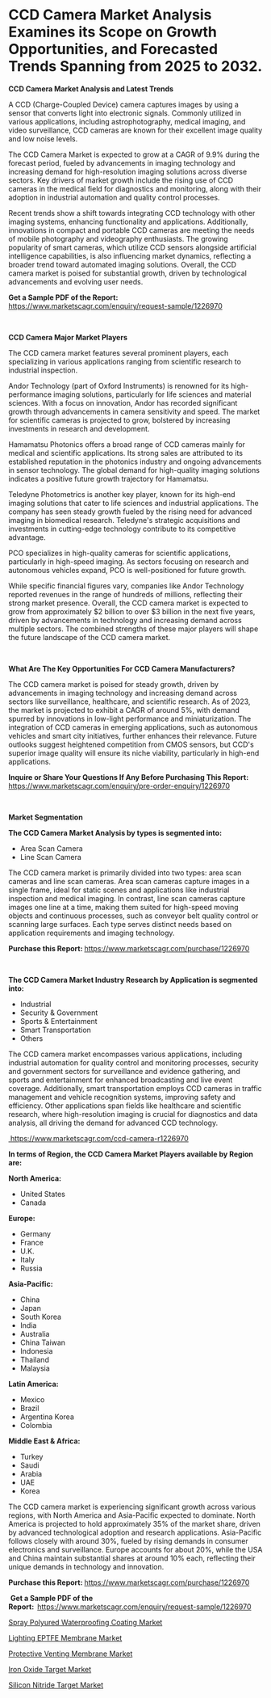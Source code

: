 <p><h1>CCD Camera Market Analysis Examines its Scope on Growth Opportunities, and Forecasted Trends Spanning from 2025 to 2032.</h1></p><p><strong>CCD Camera Market Analysis and Latest Trends</strong></p>
<p><p>A CCD (Charge-Coupled Device) camera captures images by using a sensor that converts light into electronic signals. Commonly utilized in various applications, including astrophotography, medical imaging, and video surveillance, CCD cameras are known for their excellent image quality and low noise levels. </p><p>The CCD Camera Market is expected to grow at a CAGR of 9.9% during the forecast period, fueled by advancements in imaging technology and increasing demand for high-resolution imaging solutions across diverse sectors. Key drivers of market growth include the rising use of CCD cameras in the medical field for diagnostics and monitoring, along with their adoption in industrial automation and quality control processes. </p><p>Recent trends show a shift towards integrating CCD technology with other imaging systems, enhancing functionality and applications. Additionally, innovations in compact and portable CCD cameras are meeting the needs of mobile photography and videography enthusiasts. The growing popularity of smart cameras, which utilize CCD sensors alongside artificial intelligence capabilities, is also influencing market dynamics, reflecting a broader trend toward automated imaging solutions. Overall, the CCD camera market is poised for substantial growth, driven by technological advancements and evolving user needs.</p></p>
<p><strong>Get a Sample PDF of the Report:&nbsp;</strong> <a href="https://www.marketscagr.com/enquiry/request-sample/1226970?utm_campaign=1869&utm_medium=2&utm_source=Github&utm_content=ia&utm_term=28022025&utm_id=ccd-camera">https://www.marketscagr.com/enquiry/request-sample/1226970</a></p>
<p>&nbsp;</p>
<p><strong>CCD Camera Major Market Players</strong></p>
<p><p>The CCD camera market features several prominent players, each specializing in various applications ranging from scientific research to industrial inspection. </p><p>Andor Technology (part of Oxford Instruments) is renowned for its high-performance imaging solutions, particularly for life sciences and material sciences. With a focus on innovation, Andor has recorded significant growth through advancements in camera sensitivity and speed. The market for scientific cameras is projected to grow, bolstered by increasing investments in research and development.</p><p>Hamamatsu Photonics offers a broad range of CCD cameras mainly for medical and scientific applications. Its strong sales are attributed to its established reputation in the photonics industry and ongoing advancements in sensor technology. The global demand for high-quality imaging solutions indicates a positive future growth trajectory for Hamamatsu.</p><p>Teledyne Photometrics is another key player, known for its high-end imaging solutions that cater to life sciences and industrial applications. The company has seen steady growth fueled by the rising need for advanced imaging in biomedical research. Teledyne's strategic acquisitions and investments in cutting-edge technology contribute to its competitive advantage.</p><p>PCO specializes in high-quality cameras for scientific applications, particularly in high-speed imaging. As sectors focusing on research and autonomous vehicles expand, PCO is well-positioned for future growth.</p><p>While specific financial figures vary, companies like Andor Technology reported revenues in the range of hundreds of millions, reflecting their strong market presence. Overall, the CCD camera market is expected to grow from approximately $2 billion to over $3 billion in the next five years, driven by advancements in technology and increasing demand across multiple sectors. The combined strengths of these major players will shape the future landscape of the CCD camera market.</p></p>
<p>&nbsp;</p>
<p><strong>What Are The Key Opportunities For CCD Camera Manufacturers?</strong></p>
<p><p>The CCD camera market is poised for steady growth, driven by advancements in imaging technology and increasing demand across sectors like surveillance, healthcare, and scientific research. As of 2023, the market is projected to exhibit a CAGR of around 5%, with demand spurred by innovations in low-light performance and miniaturization. The integration of CCD cameras in emerging applications, such as autonomous vehicles and smart city initiatives, further enhances their relevance. Future outlooks suggest heightened competition from CMOS sensors, but CCD's superior image quality will ensure its niche viability, particularly in high-end applications.</p></p>
<p><strong>Inquire or Share Your Questions If Any Before Purchasing This Report:</strong> <a href="https://www.marketscagr.com/enquiry/pre-order-enquiry/1226970?utm_campaign=1869&utm_medium=2&utm_source=Github&utm_content=ia&utm_term=28022025&utm_id=ccd-camera">https://www.marketscagr.com/enquiry/pre-order-enquiry/1226970</a></p>
<p>&nbsp;</p>
<p><strong>Market Segmentation</strong></p>
<p><strong>The CCD Camera Market Analysis by types is segmented into:</strong></p>
<p><ul><li>Area Scan Camera</li><li>Line Scan Camera</li></ul></p>
<p><p>The CCD camera market is primarily divided into two types: area scan cameras and line scan cameras. Area scan cameras capture images in a single frame, ideal for static scenes and applications like industrial inspection and medical imaging. In contrast, line scan cameras capture images one line at a time, making them suited for high-speed moving objects and continuous processes, such as conveyor belt quality control or scanning large surfaces. Each type serves distinct needs based on application requirements and imaging technology.</p></p>
<p><strong>Purchase this Report:&nbsp;</strong><a href="https://www.marketscagr.com/purchase/1226970?utm_campaign=1869&utm_medium=2&utm_source=Github&utm_content=ia&utm_term=28022025&utm_id=ccd-camera">https://www.marketscagr.com/purchase/1226970</a></p>
<p>&nbsp;</p>
<p><strong>The CCD Camera Market Industry Research by Application is segmented into:</strong></p>
<p><ul><li>Industrial</li><li>Security & Government</li><li>Sports & Entertainment</li><li>Smart Transportation</li><li>Others</li></ul></p>
<p><p>The CCD camera market encompasses various applications, including industrial automation for quality control and monitoring processes, security and government sectors for surveillance and evidence gathering, and sports and entertainment for enhanced broadcasting and live event coverage. Additionally, smart transportation employs CCD cameras in traffic management and vehicle recognition systems, improving safety and efficiency. Other applications span fields like healthcare and scientific research, where high-resolution imaging is crucial for diagnostics and data analysis, all driving the demand for advanced CCD technology.</p></p>
<p><a href="https://www.marketscagr.com/ccd-camera-r1226970?utm_campaign=1869&utm_medium=2&utm_source=Github&utm_content=ia&utm_term=28022025&utm_id=ccd-camera">&nbsp;https://www.marketscagr.com/ccd-camera-r1226970</a></p>
<p><strong>In terms of Region, the CCD Camera Market Players available by Region are:</strong></p>
<p>
    <p> <strong> North America: </strong>
        <ul>
            <li>United States</li>
            <li>Canada</li>
        </ul>
        </p> 
    <p> <strong> Europe: </strong>
        <ul>
            <li>Germany</li>
            <li>France</li>
            <li>U.K.</li>
            <li>Italy</li>
            <li>Russia</li>
        </ul>
        </p> 
    <p> <strong> Asia-Pacific: </strong>
        <ul>
            <li>China</li>
            <li>Japan</li>
            <li>South Korea</li>
            <li>India</li>
            <li>Australia</li>
            <li>China Taiwan</li>
            <li>Indonesia</li>
            <li>Thailand</li>
            <li>Malaysia</li>
        </ul>
        </p> 
    <p> <strong> Latin America: </strong>
        <ul>
            <li>Mexico</li>
            <li>Brazil</li>
            <li>Argentina Korea</li>
            <li>Colombia</li>
        </ul>
        </p> 
    <p> <strong> Middle East & Africa: </strong>
        <ul>
            <li>Turkey</li>
            <li>Saudi</li>
            <li>Arabia</li>
            <li>UAE</li>
            <li>Korea</li>
        </ul>
    </p>
    </p>
<p><p>The CCD camera market is experiencing significant growth across various regions, with North America and Asia-Pacific expected to dominate. North America is projected to hold approximately 35% of the market share, driven by advanced technological adoption and research applications. Asia-Pacific follows closely with around 30%, fueled by rising demands in consumer electronics and surveillance. Europe accounts for about 20%, while the USA and China maintain substantial shares at around 10% each, reflecting their unique demands in technology and innovation.</p></p>
<p><strong>Purchase this Report: </strong><a href="https://www.marketscagr.com/purchase/1226970?utm_campaign=1869&utm_medium=2&utm_source=Github&utm_content=ia&utm_term=28022025&utm_id=ccd-camera">https://www.marketscagr.com/purchase/1226970</a></p>
<p>&nbsp;<strong>Get a Sample PDF of the Report:&nbsp;&nbsp;</strong><a href="https://www.marketscagr.com/enquiry/request-sample/1226970?utm_campaign=1869&utm_medium=2&utm_source=Github&utm_content=ia&utm_term=28022025&utm_id=ccd-camera">https://www.marketscagr.com/enquiry/request-sample/1226970</a></p>
<p><strong></strong></p>
<p><p><a href="https://github.com/djembashote/Market-Research-Report-List-1/blob/main/spray-polyured-waterproofing-coating-market.md?utm_campaign=1869&utm_medium=2&utm_source=Github&utm_content=ia&utm_term=28022025&utm_id=ccd-camera">Spray Polyured Waterproofing Coating Market</a></p><p><a href="https://github.com/xtysizov/Market-Research-Report-List-1/blob/main/lighting-eptfe-membrane-market.md?utm_campaign=1869&utm_medium=2&utm_source=Github&utm_content=ia&utm_term=28022025&utm_id=ccd-camera">Lighting EPTFE Membrane Market</a></p><p><a href="https://github.com/xalatieusope/Market-Research-Report-List-1/blob/main/protective-venting-membrane-market.md?utm_campaign=1869&utm_medium=2&utm_source=Github&utm_content=ia&utm_term=28022025&utm_id=ccd-camera">Protective Venting Membrane Market</a></p><p><a href="https://github.com/kaloyhboosh/Market-Research-Report-List-1/blob/main/iron-oxide-target-market.md?utm_campaign=1869&utm_medium=2&utm_source=Github&utm_content=ia&utm_term=28022025&utm_id=ccd-camera">Iron Oxide Target Market</a></p><p><a href="https://github.com/lefiobakali/Market-Research-Report-List-1/blob/main/silicon-nitride-target-market.md?utm_campaign=1869&utm_medium=2&utm_source=Github&utm_content=ia&utm_term=28022025&utm_id=ccd-camera">Silicon Nitride Target Market</a></p></p>